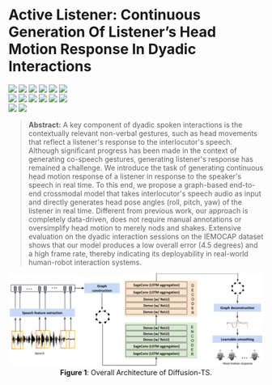 # Active Listener: Continuous Generation Of Listener’s Head Motion Response In Dyadic Interactions
[![](https://img.shields.io/github/stars/Y-debug-sys/Diffusion-TS.svg)](https://github.com/bigzen/Active-Listener/stargazers)
[![](https://img.shields.io/github/forks/Y-debug-sys/Diffusion-TS.svg)](https://github.com/bigzen/Active-Listener/network) 
[![](https://img.shields.io/badge/license-MIT-blue.svg)](https://github.com/bigzen/Active-Listener/blob/main/LICENSE) 
<img src="https://img.shields.io/badge/python-3.10-blue">
<img src="https://img.shields.io/badge/pytorch-2.4-orange">
<img src="https://img.shields.io/badge/cuda-12.1-orange"><br>
<img src="https://img.shields.io/badge/numpy-1.24-green">
<img src="https://img.shields.io/badge/pickle-0.7-green">
<img src="https://img.shields.io/badge/librosa-0.10-green">
<img src="https://img.shields.io/badge/audiofile-1.3-green">
<img src="https://img.shields.io/badge/transformers-4.33-green">
<img src="https://img.shields.io/badge/opensmile-2.4-green"><br>
<img src="https://img.shields.io/badge/scipy-1.10-green">
<img src="https://img.shields.io/badge/torchaudio-2.4-green">

> **Abstract:** A key component of dyadic spoken interactions is the contextually relevant non-verbal gestures, such as head movements that reflect a listener's response to the interlocutor's speech. Although significant progress has been made in the context of generating co-speech gestures, generating listener's response has remained a challenge. We introduce the task of generating continuous head motion response of a listener in response to the speaker's speech in real time. To this end, we propose a graph-based end-to-end crossmodal model that takes interlocutor's speech audio as input and directly generates head pose angles (roll, pitch, yaw) of the listener in real time. Different from previous work, our approach is completely data-driven, does not require manual annotations or oversimplify head motion to merely nods and shakes. Extensive evaluation on the dyadic interaction sessions on the IEMOCAP dataset shows that our model produces a low overall error (4.5 degrees) and a high frame rate, thereby indicating its deployability in real-world human-robot interaction systems.


<p align="center">
  <img src="model.svg" alt="">
  <br>
  <b>Figure 1</b>: Overall Architecture of Diffusion-TS.
</p>
